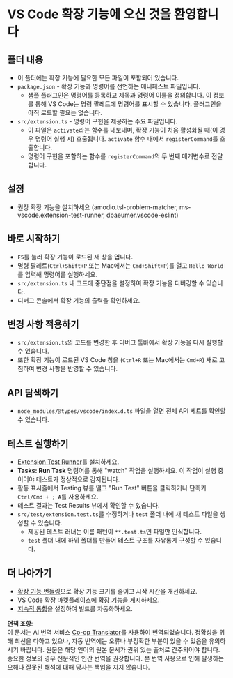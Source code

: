 <!--
CO_OP_TRANSLATOR_METADATA:
{
  "original_hash": "eae2c0ea18160a3e7a63ace7b53897d7",
  "translation_date": "2025-07-16T16:41:31+00:00",
  "source_file": "code/07.Lab/01/AIPC/extensions/phi3ext/vsc-extension-quickstart.md",
  "language_code": "ko"
}
-->
# VS Code 확장 기능에 오신 것을 환영합니다

## 폴더 내용

* 이 폴더에는 확장 기능에 필요한 모든 파일이 포함되어 있습니다.
* `package.json` - 확장 기능과 명령어를 선언하는 매니페스트 파일입니다.
  * 샘플 플러그인은 명령어를 등록하고 제목과 명령어 이름을 정의합니다. 이 정보를 통해 VS Code는 명령 팔레트에 명령어를 표시할 수 있습니다. 플러그인을 아직 로드할 필요는 없습니다.
* `src/extension.ts` - 명령어 구현을 제공하는 주요 파일입니다.
  * 이 파일은 `activate`라는 함수를 내보내며, 확장 기능이 처음 활성화될 때(이 경우 명령어 실행 시) 호출됩니다. `activate` 함수 내에서 `registerCommand`를 호출합니다.
  * 명령어 구현을 포함하는 함수를 `registerCommand`의 두 번째 매개변수로 전달합니다.

## 설정

* 권장 확장 기능을 설치하세요 (amodio.tsl-problem-matcher, ms-vscode.extension-test-runner, dbaeumer.vscode-eslint)

## 바로 시작하기

* `F5`를 눌러 확장 기능이 로드된 새 창을 엽니다.
* 명령 팔레트(`Ctrl+Shift+P` 또는 Mac에서는 `Cmd+Shift+P`)를 열고 `Hello World`를 입력해 명령어를 실행하세요.
* `src/extension.ts` 내 코드에 중단점을 설정하여 확장 기능을 디버깅할 수 있습니다.
* 디버그 콘솔에서 확장 기능의 출력을 확인하세요.

## 변경 사항 적용하기

* `src/extension.ts`의 코드를 변경한 후 디버그 툴바에서 확장 기능을 다시 실행할 수 있습니다.
* 또한 확장 기능이 로드된 VS Code 창을 (`Ctrl+R` 또는 Mac에서는 `Cmd+R`) 새로 고침하여 변경 사항을 반영할 수 있습니다.

## API 탐색하기

* `node_modules/@types/vscode/index.d.ts` 파일을 열면 전체 API 세트를 확인할 수 있습니다.

## 테스트 실행하기

* [Extension Test Runner](https://marketplace.visualstudio.com/items?itemName=ms-vscode.extension-test-runner)를 설치하세요.
* **Tasks: Run Task** 명령어를 통해 "watch" 작업을 실행하세요. 이 작업이 실행 중이어야 테스트가 정상적으로 감지됩니다.
* 활동 표시줄에서 Testing 뷰를 열고 "Run Test" 버튼을 클릭하거나 단축키 `Ctrl/Cmd + ; A`를 사용하세요.
* 테스트 결과는 Test Results 뷰에서 확인할 수 있습니다.
* `src/test/extension.test.ts`를 수정하거나 `test` 폴더 내에 새 테스트 파일을 생성할 수 있습니다.
  * 제공된 테스트 러너는 이름 패턴이 `**.test.ts`인 파일만 인식합니다.
  * `test` 폴더 내에 하위 폴더를 만들어 테스트 구조를 자유롭게 구성할 수 있습니다.

## 더 나아가기

* [확장 기능 번들링](https://code.visualstudio.com/api/working-with-extensions/bundling-extension?WT.mc_id=aiml-137032-kinfeylo)으로 확장 기능 크기를 줄이고 시작 시간을 개선하세요.
* VS Code 확장 마켓플레이스에 [확장 기능을 게시](https://code.visualstudio.com/api/working-with-extensions/publishing-extension?WT.mc_id=aiml-137032-kinfeylo)하세요.
* [지속적 통합](https://code.visualstudio.com/api/working-with-extensions/continuous-integration?WT.mc_id=aiml-137032-kinfeylo)을 설정하여 빌드를 자동화하세요.

**면책 조항**:  
이 문서는 AI 번역 서비스 [Co-op Translator](https://github.com/Azure/co-op-translator)를 사용하여 번역되었습니다. 정확성을 위해 최선을 다하고 있으나, 자동 번역에는 오류나 부정확한 부분이 있을 수 있음을 유의하시기 바랍니다. 원문은 해당 언어의 원본 문서가 권위 있는 출처로 간주되어야 합니다. 중요한 정보의 경우 전문적인 인간 번역을 권장합니다. 본 번역 사용으로 인해 발생하는 오해나 잘못된 해석에 대해 당사는 책임을 지지 않습니다.